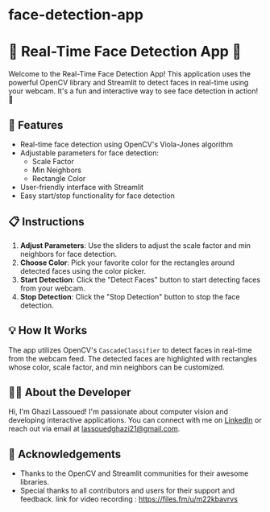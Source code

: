 # face-detection-app


# 🎉 Real-Time Face Detection App 🎉

Welcome to the Real-Time Face Detection App! This application uses the powerful OpenCV library and Streamlit to detect faces in real-time using your webcam. It's a fun and interactive way to see face detection in action! 👀

## 🚀 Features

- Real-time face detection using OpenCV's Viola-Jones algorithm
- Adjustable parameters for face detection:
  - Scale Factor
  - Min Neighbors
  - Rectangle Color
- User-friendly interface with Streamlit
- Easy start/stop functionality for face detection

## 📋 Instructions

1. **Adjust Parameters**: Use the sliders to adjust the scale factor and min neighbors for face detection.
2. **Choose Color**: Pick your favorite color for the rectangles around detected faces using the color picker.
3. **Start Detection**: Click the "Detect Faces" button to start detecting faces from your webcam.
4. **Stop Detection**: Click the "Stop Detection" button to stop the face detection.

## 💡 How It Works

The app utilizes OpenCV's `CascadeClassifier` to detect faces in real-time from the webcam feed. The detected faces are highlighted with rectangles whose color, scale factor, and min neighbors can be customized.

## 👨‍💻 About the Developer

Hi, I'm Ghazi Lassoued! I'm passionate about computer vision and developing interactive applications. You can connect with me on [LinkedIn](https://www.linkedin.com/in/ghazi-lassoued-983419239/) or reach out via email at lassouedghazi21@gmail.com.
## 🙌 Acknowledgements

- Thanks to the OpenCV and Streamlit communities for their awesome libraries.
- Special thanks to all contributors and users for their support and feedback.
  link for video recording : https://files.fm/u/m22kbavrvs


